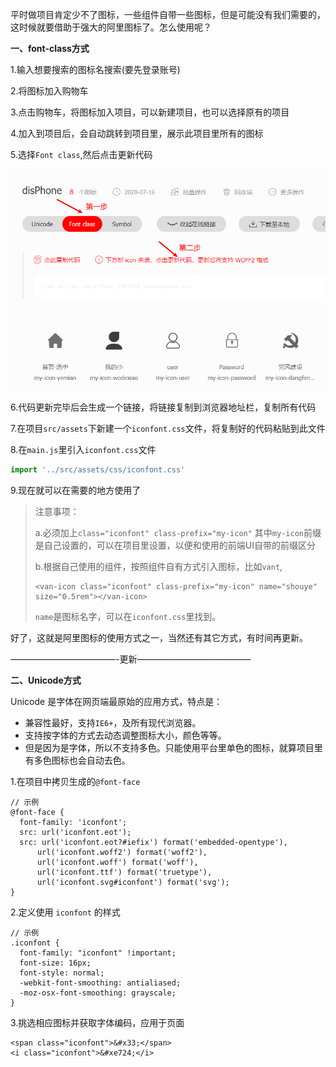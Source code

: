 平时做项目肯定少不了图标，一些组件自带一些图标，但是可能没有我们需要的，这时候就要借助于强大的阿里图标了。怎么使用呢？

**一、font-class方式**

1.输入想要搜索的图标名搜索(要先登录账号)

2.将图标加入购物车

3.点击购物车，将图标加入项目，可以新建项目，也可以选择原有的项目

4.加入到项目后，会自动跳转到项目里，展示此项目里所有的图标

5.选择`Font class`,然后点击更新代码

![image-20200716191854412](https://raw.githubusercontent.com/limchen233/picgo/master/img/image-20200716191854412.png)

6.代码更新完毕后会生成一个链接，将链接复制到浏览器地址栏，复制所有代码

7.在项目`src/assets`下新建一个`iconfont.css`文件，将复制好的代码粘贴到此文件

8.在`main.js`里引入`iconfont.css`文件

```js
import '../src/assets/css/iconfont.css'
```

9.现在就可以在需要的地方使用了

> 注意事项：
>
> a.必须加上`class="iconfont" class-prefix="my-icon"` 其中`my-icon`前缀是自己设置的，可以在项目里设置，以便和使用的前端UI自带的前缀区分
>
> b.根据自己使用的组件，按照组件自有方式引入图标，比如`vant`,
>
> ```
> <van-icon class="iconfont" class-prefix="my-icon" name="shouye" size="0.5rem"></van-icon>
> ```
>
> `name`是图标名字，可以在`iconfont.css`里找到。

好了，这就是阿里图标的使用方式之一，当然还有其它方式，有时间再更新。

————————————-更新—————————————

**二、Unicode方式**

Unicode 是字体在网页端最原始的应用方式，特点是：

- 兼容性最好，支持`IE6+`，及所有现代浏览器。
- 支持按字体的方式去动态调整图标大小，颜色等等。
- 但是因为是字体，所以不支持多色。只能使用平台里单色的图标，就算项目里有多色图标也会自动去色。

1.在项目中拷贝生成的`@font-face`

```
// 示例
@font-face {
  font-family: 'iconfont';
  src: url('iconfont.eot');
  src: url('iconfont.eot?#iefix') format('embedded-opentype'),
      url('iconfont.woff2') format('woff2'),
      url('iconfont.woff') format('woff'),
      url('iconfont.ttf') format('truetype'),
      url('iconfont.svg#iconfont') format('svg');
}
```

2.定义使用 `iconfont` 的样式

```
// 示例
.iconfont {
  font-family: "iconfont" !important;
  font-size: 16px;
  font-style: normal;
  -webkit-font-smoothing: antialiased;
  -moz-osx-font-smoothing: grayscale;
}
```

3.挑选相应图标并获取字体编码，应用于页面

```
<span class="iconfont">&#x33;</span>
<i class="iconfont">&#xe724;</i>
```

